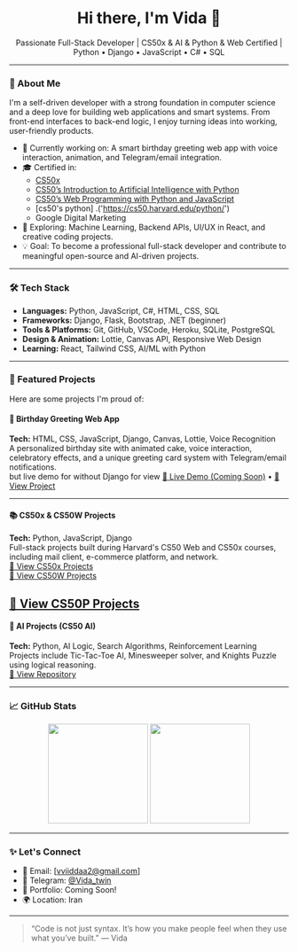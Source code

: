 <h1 align="center">Hi there, I'm Vida 👋</h1>
<p align="center">
  Passionate Full-Stack Developer | CS50x & AI & Python & Web Certified | Python • Django • JavaScript • C# • SQL
</p>

---

### 🚀 About Me

I'm a self-driven developer with a strong foundation in computer science and a deep love for building web applications and smart systems. From front-end interfaces to back-end logic, I enjoy turning ideas into working, user-friendly products.

- 🌱 Currently working on: A smart birthday greeting web app with voice interaction, animation, and Telegram/email integration.
- 🎓 Certified in:
  - [CS50x](https://cs50.harvard.edu/x/)
  - [CS50’s Introduction to Artificial Intelligence with Python](https://cs50.harvard.edu/ai/)
  - [CS50’s Web Programming with Python and JavaScript](https://cs50.harvard.edu/web/)
  - [cs50's python] .('https://cs50.harvard.edu/python/')
  - Google Digital Marketing
- 🔭 Exploring: Machine Learning, Backend APIs, UI/UX in React, and creative coding projects.
- 💡 Goal: To become a professional full-stack developer and contribute to meaningful open-source and AI-driven projects.

---

### 🛠️ Tech Stack

- **Languages:** Python, JavaScript, C#, HTML, CSS, SQL
- **Frameworks:** Django, Flask, Bootstrap, .NET (beginner)
- **Tools & Platforms:** Git, GitHub, VSCode, Heroku, SQLite, PostgreSQL
- **Design & Animation:** Lottie, Canvas API, Responsive Web Design
- **Learning:** React, Tailwind CSS, AI/ML with Python

---

### 💼 Featured Projects

Here are some projects I'm proud of:

#### 🎂 Birthday Greeting Web App  
**Tech:** HTML, CSS, JavaScript, Django, Canvas, Lottie, Voice Recognition  
A personalized birthday site with animated cake, voice interaction, celebratory effects, and a unique greeting card system with Telegram/email notifications.  
but live demo for without Django for view
[🔗 Live Demo (Coming Soon)]() • [📂 View Project](https://github.com/VIDAKHOSHPEY22/birthday)

---

#### 📚 CS50x & CS50W Projects  
**Tech:** Python, JavaScript, Django  
Full-stack projects built during Harvard's CS50 Web and CS50x courses, including mail client, e-commerce platform, and network.  
[📂 View CS50x Projects](https://github.com/VIDAKHOSHPEY22/cs50x)  
[📂 View CS50W Projects](https://github.com/VIDAKHOSHPEY22/cs50w)

[📂 View CS50P Projects](https://github.com/VIDAKHOSHPEY22/cs50p)
---

#### 🧠 AI Projects (CS50 AI)  
**Tech:** Python, AI Logic, Search Algorithms, Reinforcement Learning  
Projects include Tic-Tac-Toe AI, Minesweeper solver, and Knights Puzzle using logical reasoning.  
[📂 View Repository](https://github.com/VIDAKHOSHPEY22/cs50ai)

---

### 📈 GitHub Stats

<p align="center">
  <img src="https://github-readme-stats.vercel.app/api?username=VIDAKHOSHPEY22&show_icons=true&theme=tokyonight" height="180" />
  <img src="https://github-readme-stats.vercel.app/api/top-langs/?username=VIDAKHOSHPEY22&layout=compact&theme=tokyonight" height="180"/>
</p>

---

### ✨ Let's Connect

- 💌 Email: [vviiddaa2@gmail.com]
- 💬 Telegram: [@Vida_twin](https://t.me/Vida_twin)
- 💼 Portfolio: Coming Soon!
- 🌍 Location: Iran

---

> “Code is not just syntax. It’s how you make people feel when they use what you’ve built.” — Vida
